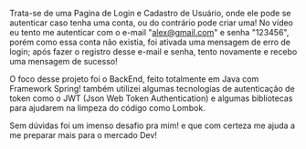 Trata-se de uma Pagina de Login e Cadastro de Usuário, onde ele pode se autenticar caso tenha uma conta, ou do contrário pode criar uma! No vídeo eu tento me autenticar com o e-mail "alex@gmail.com" e senha "123456", porém como essa conta não existia, foi ativada uma mensagem de erro de login; após fazer o registro desse e-mail e senha, tento novamente e recebo uma mensagem de sucesso!

O foco desse projeto foi o BackEnd, feito totalmente em Java com Framework Spring! também utilizei algumas tecnologias de autenticação de token como o JWT (Json Web Token Authentication) e algumas bibliotecas para ajudarem na limpeza do código como Lombok.

Sem dúvidas foi um imenso desafio pra mim! e que com certeza me ajuda a me preparar mais para o mercado Dev!

